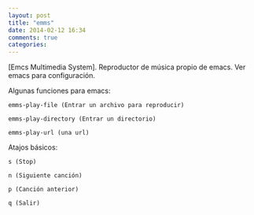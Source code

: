 ```yaml
---
layout: post
title: "emms"
date: 2014-02-12 16:34
comments: true
categories: 
---
```

[Emcs Multimedia System]. Reproductor de música propio de emacs. Ver emacs para configuración.

Algunas funciones para emacs:

	emms-play-file (Entrar un archivo para reproducir)

	emms-play-directory (Entrar un directorio)

	emms-play-url (una url)

Atajos básicos:

	s (Stop)

	n (Siguiente canción)

	p (Canción anterior)

	q (Salir)


